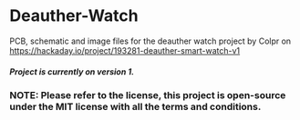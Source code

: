 # Deauther-Watch
PCB, schematic and image files for the deauther watch project by Colpr on https://hackaday.io/project/193281-deauther-smart-watch-v1

##### Project is currently on version 1.

### NOTE: Please refer to the license, this project is open-source under the MIT license with all the terms and conditions. 
